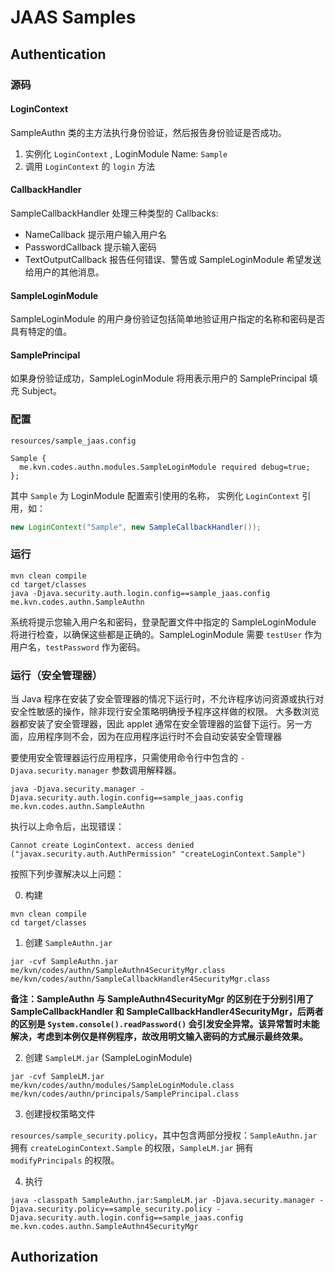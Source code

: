 # JAAS Samples

## Authentication

### 源码

#### LoginContext
SampleAuthn 类的主方法执行身份验证，然后报告身份验证是否成功。
1. 实例化 `LoginContext` , LoginModule Name: `Sample`
2. 调用 `LoginContext` 的 `login` 方法

#### CallbackHandler
SampleCallbackHandler 处理三种类型的 Callbacks: 
- NameCallback 提示用户输入用户名
- PasswordCallback 提示输入密码
- TextOutputCallback 报告任何错误、警告或 SampleLoginModule 希望发送给用户的其他消息。

#### SampleLoginModule
SampleLoginModule 的用户身份验证包括简单地验证用户指定的名称和密码是否具有特定的值。

#### SamplePrincipal
如果身份验证成功，SampleLoginModule 将用表示用户的 SamplePrincipal 填充 Subject。

### 配置

`resources/sample_jaas.config`

```properties
Sample {
  me.kvn.codes.authn.modules.SampleLoginModule required debug=true;
};
```
其中 `Sample` 为 LoginModule 配置索引使用的名称， 实例化 `LoginContext` 引用，如：
```java
new LoginContext("Sample", new SampleCallbackHandler());
```

### 运行
```shell
mvn clean compile
cd target/classes
java -Djava.security.auth.login.config==sample_jaas.config me.kvn.codes.authn.SampleAuthn
```
系统将提示您输入用户名和密码，登录配置文件中指定的 SampleLoginModule 将进行检查，以确保这些都是正确的。SampleLoginModule 需要 `testUser` 作为用户名，`testPassword` 作为密码。

### 运行（安全管理器）
当 Java 程序在安装了安全管理器的情况下运行时，不允许程序访问资源或执行对安全性敏感的操作，除非现行安全策略明确授予程序这样做的权限。
大多数浏览器都安装了安全管理器，因此 applet 通常在安全管理器的监督下运行。另一方面，应用程序则不会，因为在应用程序运行时不会自动安装安全管理器

要使用安全管理器运行应用程序，只需使用命令行中包含的 `-Djava.security.manager` 参数调用解释器。

```shell
java -Djava.security.manager -Djava.security.auth.login.config==sample_jaas.config me.kvn.codes.authn.SampleAuthn
```
执行以上命令后，出现错误：
```shell
Cannot create LoginContext. access denied ("javax.security.auth.AuthPermission" "createLoginContext.Sample")
```
按照下列步骤解决以上问题：

0. 构建
```shell
mvn clean compile
cd target/classes
```

1. 创建 `SampleAuthn.jar`

```shell
jar -cvf SampleAuthn.jar me/kvn/codes/authn/SampleAuthn4SecurityMgr.class me/kvn/codes/authn/SampleCallbackHandler4SecurityMgr.class
```

**备注：SampleAuthn 与 SampleAuthn4SecurityMgr 的区别在于分别引用了 SampleCallbackHandler 和 SampleCallbackHandler4SecurityMgr，后两者的区别是 `System.console().readPassword()` 会引发安全异常。该异常暂时未能解决，考虑到本例仅是样例程序，故改用明文输入密码的方式展示最终效果。**

2. 创建 `SampleLM.jar` (SampleLoginModule)

```shell
jar -cvf SampleLM.jar me/kvn/codes/authn/modules/SampleLoginModule.class me/kvn/codes/authn/principals/SamplePrincipal.class
```

3. 创建授权策略文件

`resources/sample_security.policy`，其中包含两部分授权：`SampleAuthn.jar` 拥有 `createLoginContext.Sample` 的权限，`SampleLM.jar` 拥有 `modifyPrincipals` 的权限。

4. 执行
```shell
java -classpath SampleAuthn.jar:SampleLM.jar -Djava.security.manager -Djava.security.policy==sample_security.policy -Djava.security.auth.login.config==sample_jaas.config me.kvn.codes.authn.SampleAuthn4SecurityMgr
```

## Authorization